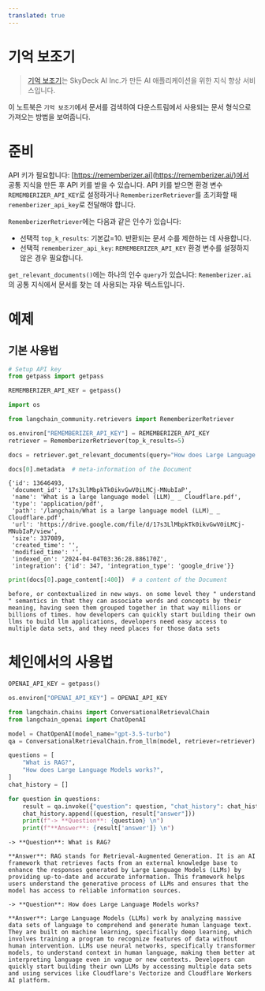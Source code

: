 ```yaml
---
translated: true
---
```


# 기억 보조기

>[기억 보조기](https://rememberizer.ai/)는 SkyDeck AI Inc.가 만든 AI 애플리케이션을 위한 지식 향상 서비스입니다.

이 노트북은 `기억 보조기`에서 문서를 검색하여 다운스트림에서 사용되는 문서 형식으로 가져오는 방법을 보여줍니다.

# 준비

API 키가 필요합니다: [https://rememberizer.ai](https://rememberizer.ai/)에서 공통 지식을 만든 후 API 키를 받을 수 있습니다. API 키를 받으면 환경 변수 `REMEMBERIZER_API_KEY`로 설정하거나 `RememberizerRetriever`를 초기화할 때 `rememberizer_api_key`로 전달해야 합니다.

`RememberizerRetriever`에는 다음과 같은 인수가 있습니다:
- 선택적 `top_k_results`: 기본값=10. 반환되는 문서 수를 제한하는 데 사용합니다.
- 선택적 `rememberizer_api_key`: `REMEMBERIZER_API_KEY` 환경 변수를 설정하지 않은 경우 필요합니다.

`get_relevant_documents()`에는 하나의 인수 `query`가 있습니다: `Rememberizer.ai`의 공통 지식에서 문서를 찾는 데 사용되는 자유 텍스트입니다.

# 예제

## 기본 사용법

```python
# Setup API key
from getpass import getpass

REMEMBERIZER_API_KEY = getpass()
```

```python
import os

from langchain_community.retrievers import RememberizerRetriever

os.environ["REMEMBERIZER_API_KEY"] = REMEMBERIZER_API_KEY
retriever = RememberizerRetriever(top_k_results=5)
```

```python
docs = retriever.get_relevant_documents(query="How does Large Language Models works?")
```

```python
docs[0].metadata  # meta-information of the Document
```

```output
{'id': 13646493,
 'document_id': '17s3LlMbpkTk0ikvGwV0iLMCj-MNubIaP',
 'name': 'What is a large language model (LLM)_ _ Cloudflare.pdf',
 'type': 'application/pdf',
 'path': '/langchain/What is a large language model (LLM)_ _ Cloudflare.pdf',
 'url': 'https://drive.google.com/file/d/17s3LlMbpkTk0ikvGwV0iLMCj-MNubIaP/view',
 'size': 337089,
 'created_time': '',
 'modified_time': '',
 'indexed_on': '2024-04-04T03:36:28.886170Z',
 'integration': {'id': 347, 'integration_type': 'google_drive'}}
```

```python
print(docs[0].page_content[:400])  # a content of the Document
```

```output
before, or contextualized in new ways. on some level they " understand " semantics in that they can associate words and concepts by their meaning, having seen them grouped together in that way millions or billions of times. how developers can quickly start building their own llms to build llm applications, developers need easy access to multiple data sets, and they need places for those data sets
```

# 체인에서의 사용법

```python
OPENAI_API_KEY = getpass()
```

```python
os.environ["OPENAI_API_KEY"] = OPENAI_API_KEY
```

```python
from langchain.chains import ConversationalRetrievalChain
from langchain_openai import ChatOpenAI

model = ChatOpenAI(model_name="gpt-3.5-turbo")
qa = ConversationalRetrievalChain.from_llm(model, retriever=retriever)
```

```python
questions = [
    "What is RAG?",
    "How does Large Language Models works?",
]
chat_history = []

for question in questions:
    result = qa.invoke({"question": question, "chat_history": chat_history})
    chat_history.append((question, result["answer"]))
    print(f"-> **Question**: {question} \n")
    print(f"**Answer**: {result['answer']} \n")
```

```output
-> **Question**: What is RAG?

**Answer**: RAG stands for Retrieval-Augmented Generation. It is an AI framework that retrieves facts from an external knowledge base to enhance the responses generated by Large Language Models (LLMs) by providing up-to-date and accurate information. This framework helps users understand the generative process of LLMs and ensures that the model has access to reliable information sources.

-> **Question**: How does Large Language Models works?

**Answer**: Large Language Models (LLMs) work by analyzing massive data sets of language to comprehend and generate human language text. They are built on machine learning, specifically deep learning, which involves training a program to recognize features of data without human intervention. LLMs use neural networks, specifically transformer models, to understand context in human language, making them better at interpreting language even in vague or new contexts. Developers can quickly start building their own LLMs by accessing multiple data sets and using services like Cloudflare's Vectorize and Cloudflare Workers AI platform.
```
